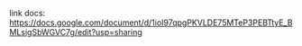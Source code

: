 link docs: https://docs.google.com/document/d/1ioI97qpgPKVLDE75MTeP3PEBTtyE_BMLsigSbWGVC7g/edit?usp=sharing
